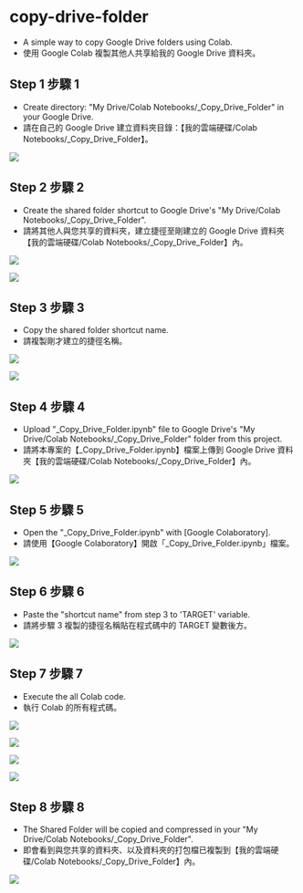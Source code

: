 # copy-drive-folder
- A simple way to copy Google Drive folders using Colab.
- 使用 Google Colab 複製其他人共享給我的 Google Drive 資料夾。

## Step 1 步驟 1
- Create directory: "My Drive/Colab Notebooks/_Copy_Drive_Folder" in your Google Drive.
- 請在自己的 Google Drive 建立資料夾目錄：【我的雲端硬碟/Colab Notebooks/_Copy_Drive_Folder】。

![](./images/cdf_01.png)

## Step 2 步驟 2
- Create the shared folder shortcut to Google Drive's "My Drive/Colab Notebooks/_Copy_Drive_Folder".
- 請將其他人與您共享的資料夾，建立捷徑至剛建立的 Google Drive 資料夾【我的雲端硬碟/Colab Notebooks/_Copy_Drive_Folder】內。

![](./images/cdf_02-01.png)

![](./images/cdf_02-02.png)

## Step 3 步驟 3
- Copy the shared folder shortcut name.
- 請複製剛才建立的捷徑名稱。

![](./images/cdf_03-01.png)

![](./images/cdf_03-02.png)

## Step 4 步驟 4
- Upload "_Copy_Drive_Folder.ipynb" file to Google Drive's "My Drive/Colab Notebooks/_Copy_Drive_Folder" folder from this project.
- 請將本專案的【_Copy_Drive_Folder.ipynb】檔案上傳到 Google Drive 資料夾【我的雲端硬碟/Colab Notebooks/_Copy_Drive_Folder】內。

![](./images/cdf_04.png)

## Step 5 步驟 5
- Open the "_Copy_Drive_Folder.ipynb" with [Google Colaboratory].
- 請使用【Google Colaboratory】開啟「_Copy_Drive_Folder.ipynb」檔案。

![](./images/cdf_05.png)

## Step 6 步驟 6
- Paste the "shortcut name" from step 3 to 'TARGET' variable.
- 請將步驟 3 複製的捷徑名稱貼在程式碼中的 TARGET 變數後方。

![](./images/cdf_06.png)

## Step 7 步驟 7
- Execute the all Colab code.
- 執行 Colab 的所有程式碼。

![](./images/cdf_07-01.png)

![](./images/cdf_07-02.png)

![](./images/cdf_07-03.png)

![](./images/cdf_07-04.png)

## Step 8 步驟 8
- The Shared Folder will be copied and compressed in your "My Drive/Colab Notebooks/_Copy_Drive_Folder".
- 即會看到與您共享的資料夾、以及資料夾的打包檔已複製到【我的雲端硬碟/Colab Notebooks/_Copy_Drive_Folder】內。

![](./images/cdf_08.png)